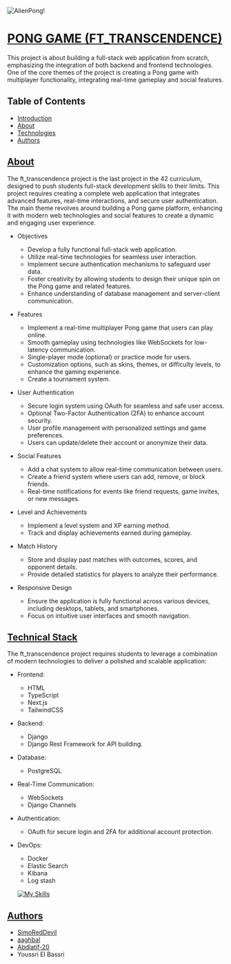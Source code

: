 ![AlienPong!](https://raw.githubusercontent.com/SimoRedDevil/ft_transcendence/refs/heads/master/bg.png)

# [PONG GAME (FT_TRANSCENDENCE)](#introduction)

This project is about building a full-stack web application from scratch, emphasizing the integration of both backend and frontend technologies. One of the core themes of the project is creating a Pong game with multiplayer functionality, integrating real-time gameplay and social features.
## Table of Contents
- [Introduction](#introduction)
- [About](#about)
- [Technologies](#tech)
- [Authors](#authors)
## [About](#about)

The ft_transcendence project is the last project in the 42 curriculum, designed to push students full-stack development skills to their limits. This project requires creating a complete web application that integrates advanced features, real-time interactions, and secure user authentication. The main theme revolves around building a Pong game platform, enhancing it with modern web technologies and social features to create a dynamic and engaging user experience.

- Objectives

    - Develop a fully functional full-stack web application.
    - Utilize real-time technologies for seamless user interaction.
    - Implement secure authentication mechanisms to safeguard user data.
    - Foster creativity by allowing students to design their unique spin on the Pong game and related features.
    - Enhance understanding of database management and server-client communication.
- Features

    - Implement a real-time multiplayer Pong game that users can play online.
    - Smooth gameplay using technologies like WebSockets for low-latency communication.
    - Single-player mode (optional) or practice mode for users.
    - Customization options, such as skins, themes, or difficulty levels, to enhance the gaming experience.
    - Create a tournament system.
- User Authentication

    - Secure login system using OAuth for seamless and safe user access.
    - Optional Two-Factor Authentication (2FA) to enhance account security.
    - User profile management with personalized settings and game preferences.
    - Users can update/delete their account or anonymize their data.
- Social Features
    - Add a chat system to allow real-time communication between users.
    - Create a friend system where users can add, remove, or block friends.
    - Real-time notifications for events like friend requests, game invites, or new messages.
- Level and Achievements

    - Implement a level system and XP earning method.
    - Track and display achievements earned during gameplay.
- Match History

    - Store and display past matches with outcomes, scores, and opponent details.
    - Provide detailed statistics for players to analyze their performance.
- Responsive Design

    - Ensure the application is fully functional across various devices, including desktops, tablets, and smartphones.
    - Focus on intuitive user interfaces and smooth navigation.
## [Technical Stack](#tech)
The ft_transcendence project requires students to leverage a combination of modern technologies to deliver a polished and scalable application:

- Frontend:
    - HTML
    - TypeScript
    - Next.js
    - TailwindCSS

- Backend:
    - Django
    - Django Rest Framework for API building.

- Database:
    - PostgreSQL

- Real-Time Communication:
    - WebSockets
    - Django Channels

- Authentication:
    - OAuth for secure login and 2FA for additional account protection.

- DevOps:
    - Docker
    - Elastic Search
    - Kibana
    - Log stash
    
    [![My Skills](https://skillicons.dev/icons?i=html,css,js,ts,react,next,tailwind,django,python,postgresql,docker,git)](https://skillicons.dev)
## [Authors](#authors)
- [SimoRedDevil](https://github.com/SimoRedDevil)
- [aaghbal](https://github.com/aaghbal)
- [Abdlatif-20](https://github.com/Abdlatif-20)
- Youssri El Bassri

